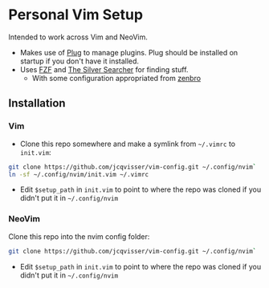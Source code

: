 # Personal Vim Setup

Intended to work across Vim and NeoVim.
- Makes use of [Plug](https://github.com/junegunn/vim-plug) to manage plugins. Plug should be installed on startup if you don't have it installed.
- Uses [FZF](https://github.com/junegunn/fzf) and [The Silver Searcher](https://github.com/ggreer/the_silver_searcher) for finding stuff.
  - With some configuration appropriated from [zenbro](https://github.com/zenbro/dotfiles/blob/master/.nvimrc)

## Installation
### Vim
- Clone this repo somewhere and make a symlink from `~/.vimrc` to `init.vim`:
``` sh
git clone https://github.com/jcqvisser/vim-config.git ~/.config/nvim`
ln -sf ~/.config/nvim/init.vim ~/.vimrc
```
- Edit `$setup_path` in `init.vim` to point to where the repo was cloned if you didn't put it in `~/.config/nvim`

### NeoVim
Clone this repo into the nvim config folder:
``` sh
git clone https://github.com/jcqvisser/vim-config.git ~/.config/nvim`
```
- Edit `$setup_path` in `init.vim` to point to where the repo was cloned if you didn't put it in `~/.config/nvim`
